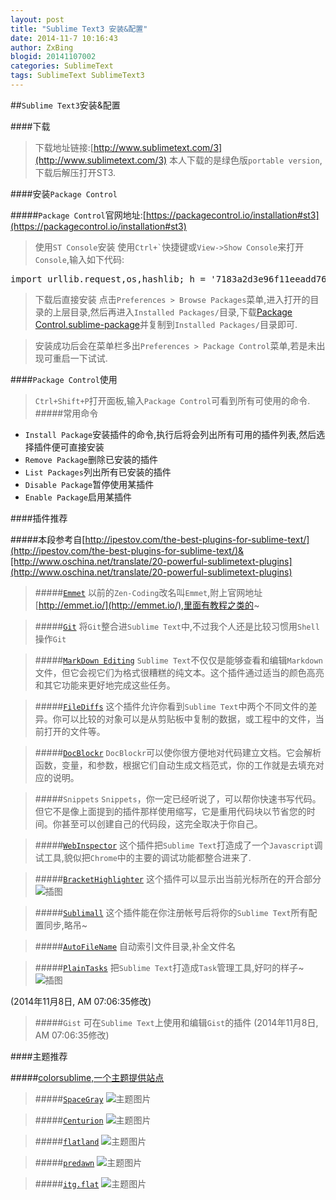 ```yaml
---
layout: post
title: "Sublime Text3 安装&配置"
date: 2014-11-7 10:16:43
author: ZxBing
blogid: 20141107002
categories: SublimeText
tags: SublimeText SublimeText3
---
```


##`Sublime Text3`安装&配置

####下载
>下载地址链接:[http://www.sublimetext.com/3](http://www.sublimetext.com/3)
>本人下载的是绿色版`portable version`,下载后解压打开ST3.

####安装`Package Control`

#####`Package Control`官网地址:[https://packagecontrol.io/installation#st3](https://packagecontrol.io/installation#st3)

>使用`ST Console`安装
>使用`` Ctrl+` ``快捷键或`View->Show Console`来打开`Console`,输入如下代码:


<pre class="prettyprint linenums Lang-python">
import urllib.request,os,hashlib; h = '7183a2d3e96f11eeadd761d777e62404' + 'e330c659d4bb41d3bdf022e94cab3cd0'; pf = 'Package Control.sublime-package'; ipp = sublime.installed_packages_path(); urllib.request.install_opener( urllib.request.build_opener( urllib.request.ProxyHandler()) ); by = urllib.request.urlopen( 'http://packagecontrol.io/' + pf.replace(' ', '%20')).read(); dh = hashlib.sha256(by).hexdigest(); print('Error validating download (got %s instead of %s), please try manual install' % (dh, h)) if dh != h else open(os.path.join( ipp, pf), 'wb' ).write(by)
</pre>

>下载后直接安装
>点击`Preferences > Browse Packages`菜单,进入打开的目录的上层目录,然后再进入`Installed Packages/`目录,下载[Package Control.sublime-package](https://packagecontrol.io/Package%20Control.sublime-package)并复制到`Installed Packages/`目录即可.

>安装成功后会在菜单栏多出`Preferences > Package Control`菜单,若是未出现可重启一下试试.

####`Package Control`使用

>`Ctrl+Shift+P`打开面板,输入`Package Control`可看到所有可使用的命令.
#####常用命令
*  `Install Package`安装插件的命令,执行后将会列出所有可用的插件列表,然后选择插件便可直接安装
*  `Remove Package`删除已安装的插件
*  `List Packages`列出所有已安装的插件
*  `Disable Package`暂停使用某插件
*  `Enable Package`启用某插件

####插件推荐

#####本段参考自[http://ipestov.com/the-best-plugins-for-sublime-text/](http://ipestov.com/the-best-plugins-for-sublime-text/)&[http://www.oschina.net/translate/20-powerful-sublimetext-plugins](http://www.oschina.net/translate/20-powerful-sublimetext-plugins)

>#####[`Emmet`](http://emmet.io/)
>以前的`Zen-Coding`改名叫`Emmet`,附上官网地址[http://emmet.io/](http://emmet.io/),里面有教程之类的~

>#####[`Git`](https://github.com/kemayo/sublime-text-git)
>将`Git`整合进`Sublime Text`中,不过我个人还是比较习惯用`Shell`操作`Git`

>#####[`MarkDown Editing`](https://github.com/SublimeText-Markdown/MarkdownEditing)
>`Sublime Text`不仅仅是能够查看和编辑`Markdown`文件，但它会视它们为格式很糟糕的纯文本。这个插件通过适当的颜色高亮和其它功能来更好地完成这些任务。

>#####[`FileDiffs`](https://github.com/colinta/SublimeFileDiffs)
>这个插件允许你看到`Sublime Text`中两个不同文件的差异。你可以比较的对象可以是从剪贴板中复制的数据，或工程中的文件，当前打开的文件等。

>#####[`DocBlockr`](https://github.com/spadgos/sublime-jsdocs)
>`DocBlockr`可以使你很方便地对代码建立文档。它会解析函数，变量，和参数，根据它们自动生成文档范式，你的工作就是去填充对应的说明。

>#####`Snippets`
>`Snippets`，你一定已经听说了，可以帮你快速书写代码。但它不是像上面提到的插件那样使用缩写，它是重用代码块以节省您的时间。你甚至可以创建自己的代码段，这完全取决于你自己。

>#####[`WebInspector`](https://github.com/sokolovstas/SublimeWebInspector)
>这个插件把`Sublime Text`打造成了一个`Javascript`调试工具,貌似把`Chrome`中的主要的调试功能都整合进来了.

>#####[`BracketHighlighter`](https://sublime.wbond.net/packages/BracketHighlighter)
>这个插件可以显示出当前光标所在的开合部分
>![插图](http://zxspace.qiniudn.com/2014-11-7-img-0.jpg)

>#####[`Sublimall`](https://sublimall.org/)
>这个插件能在你注册帐号后将你的`Sublime Text`所有配置同步,略吊~

>#####[`AutoFileName`](https://github.com/BoundInCode/AutoFileName)
>自动索引文件目录,补全文件名

>#####[`PlainTasks`](https://github.com/aziz/PlainTasks)
>把`Sublime Text`打造成`Task`管理工具,好叼的样子~
>![插图](http://zxspace.qiniudn.com/2014-11-7-img-1.jpg)

(2014年11月8日, AM 07:06:35修改)
>#####`Gist`
>可在`Sublime Text`上使用和编辑`Gist`的插件
(2014年11月8日, AM 07:06:35修改)







####主题推荐

#####[colorsublime,一个主题提供站点](http://colorsublime.com/)

>#####[`SpaceGray`](http://kkga.github.io/spacegray/)
>![主题图片](http://zxspace.qiniudn.com/2014-11-7-img-2.jpg)

>#####[`Centurion`](https://github.com/allanhortle/Centurion)
>![主题图片](http://zxspace.qiniudn.com/2014-11-7-img-3.jpg)

>#####[`flatland`](https://github.com/thinkpixellab/flatland)
>![主题图片](http://zxspace.qiniudn.com/2014-11-7-img-4.jpg)

>#####[`predawn`](https://github.com/jamiewilson/predawn)
>![主题图片](http://zxspace.qiniudn.com/2014-11-7-img-5.jpg)

>#####[`itg.​flat`](https://sublime.wbond.net/packages/Theme%20-%20itg.flat)
>![主题图片](http://zxspace.qiniudn.com/2014-11-7-img-6.jpg)









